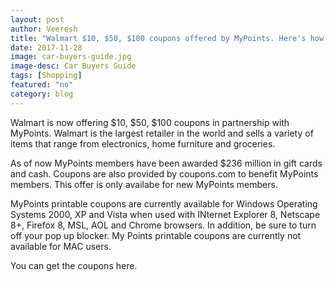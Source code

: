 ```yaml
---
layout: post
author: Veeresh
title: "Walmart $10, $50, $100 coupons offered by MyPoints. Here's how you can claim them"
date: 2017-11-28
image: car-buyers-guide.jpg
image-desc: Car Buyers Guide 
tags: [Shopping]
featured: "no"
category: blog
---
```


Walmart is now offering $10, $50, $100 coupons in partnership with MyPoints. Walmart is the largest retailer in the world and sells a variety of items that range from electronics, home furniture and groceries.

As of now MyPoints members have been awarded $236 million in gift cards and cash. Coupons are also provided by coupons.com to benefit MyPoints members. This offer is only availabe for new MyPoints members. 

MyPoints printable coupons are currently available for Windows Operating Systems 2000, XP and Vista when used with INternet Explorer 8, Netscape 8+, Firefox 8, MSL, AOL and Chrome browsers. In addition, be sure to turn off your pop up blocker. My Points printable coupons are currently not available for MAC users.

You can get the coupons here.

